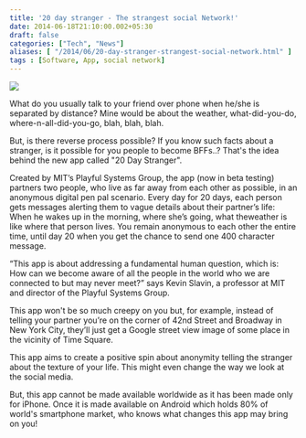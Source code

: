 ```yaml
---
title: '20 day stranger - The strangest social Network!'
date: 2014-06-18T21:10:00.002+05:30
draft: false
categories: ["Tech", "News"]
aliases: [ "/2014/06/20-day-stranger-strangest-social-network.html" ]
tags : [Software, App, social network]
---
```


  

![](https://1.bp.blogspot.com/-USedhNKroH4/U6GyHlD00_I/AAAAAAAACUU/qoklyvhvisA/s1600/20140618201945.jpg)

  
What do you usually talk to your friend over phone when he/she is separated by distance? Mine would be about the weather, what-did-you-do, where-n-all-did-you-go, blah, blah, blah.  
  
But, is there reverse process possible? If you know such facts about a stranger, is it possible for you people to become BFFs..? That's the idea behind the new app called "20 Day Stranger".  
  
Created by MIT’s Playful Systems Group, the app (now in beta testing) partners two people, who live as far away from each other as possible, in an anonymous digital pen pal scenario. Every day for 20 days, each person gets messages alerting them to vague details about their partner’s life: When he wakes up in the morning, where she’s going, what theweather is like where that person lives. You remain anonymous to each other the entire time, until day 20 when you get the chance to send one 400 character message.  
  
“This app is about addressing a fundamental human question, which is: How can we become aware of all the people in the world who we are connected to but may never meet?” says Kevin Slavin, a professor at MIT and director of the Playful Systems Group.  
  
This app won't be so much creepy on you but, for example, instead of telling your partner you’re on the corner of 42nd Street and Broadway in New York City, they’ll just get a Google street view image of some place in the vicinity of Time Square.  
  
This app aims to create a positive spin about anonymity telling the stranger about the texture of your life. This might even change the way we look at the social media.  
  
But, this app cannot be made available worldwide as it has been made only for iPhone. Once it is made available on Android which holds 80% of world's smartphone market, who knows what changes this app may bring on you!
